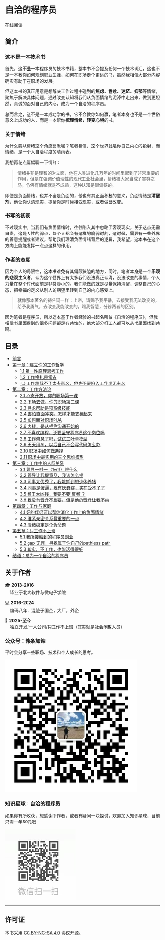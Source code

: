 # 自洽的程序员

[在线阅读](https://self-consistent-coder.readthedocs.io/zh-cn/latest/)

## 简介

### 这不是一本技术书
首先，这**不是**一本程序员的技术书籍，整本书不会提及任何一个技术词汇，这也不是一本教你如何规划职业生涯，如何在职场走个更远的书，虽然我相信大部分内容确实有助于在职场的发展。

但这本书的真正用意是想解决工作过程中碰到的**焦虑、倦怠、迷茫、抑郁**等情绪，聚焦于解决具体问题，通过改变认知将我们从负面情绪的泥淖中走出来，做到更坦然，真诚的面对自己的内心，成为一个自洽的程序员。

总而言之，这不是一本成功学的书，它不会教你如何赢，笔者本身也不是一个世俗意义上成功的人，而是一本帮你**梳理情绪，转变心境**的书。

### 关于情绪
为什么要从情绪这个角度出发呢？笔者相信，这个世界就是你自己内心的投射，而情绪，是一个人自洽程度的晴雨表。

我想再花点篇幅聊一下情绪：
> 情绪并非是理智的对立面，他在人类进化几万年的时间里起到了非常重要的作用，但是在强调价值理性的现代工业社会里，情绪被大家当成了害群之马，仿佛有情绪就是不成熟，这种认知是很偏狭的。

即便是负面情绪，也并不全是负面的，他也有其正面积极的意义，负面情绪是**清醒剂**，他让你认清现实，提醒你是时候接受现实，或者做出改变。

### 书写的初衷
不过现实中，当我们有负面情绪时，往往陷入其中忽略了客观现实，关于这点无需自责，这是人性的弱点，每个人都会有这样的脆弱时刻，这时候，需要有一些外界的善意提醒或者建议，帮助我们理清负面情绪背后的逻辑，我希望，这本书在这个方向上能能发挥一点点这样的作用。

### 作者的态度
因为个人的局限性，这本书难免有其偏颇狭隘的地方，同时，笔者本身是一个**乐观的悲观主义者**，认为这个世界上有太多我们没法真正认清，没法改变的事情，个人力量在整个时代面前是非常渺小的。我们能做的就是尽量保持清醒，调整自己的心态，把幸福的定义从别人的期望里转到自己的内心感受上。

> 就像那本著名的祷告词一样：上帝，请赐予我平静，去接受我无法改变的，给予我勇气，去改变我能改变的，赐我智慧，分辨两者的区别。

因为笔者是程序员，所以这本基于作者经验的书起名叫做《自洽的程序员》，但我相信书里面提到的很多问题都是有共性的，绝大部分打工人都可以从书里面找到共鸣。

## 目录

* [前言](./docs/preface/index.md)
* [第一章：建立你的工作哲学](./docs/chapter1/index.md)
  * [1.1 第一性原理思考工作](./docs/chapter1/section1.md)
  * [1.2 工作挣扎是常态](./docs/chapter1/section2.md)
  * [1.3 工作承载不了太多意义，但也不要陷入工作虚无主义](./docs/chapter1/section3.md)
* [第二章：工作方法论](./docs/chapter2/index.md)  
  * [2.1 心态开放，你的职场第一课](./docs/chapter2/section1.md)
  * [2.2 下场去做，你的职场第二课](./docs/chapter2/section2.md)
  * [2.3 寻求帮助是项高级技能](./docs/chapter2/section3.md)
  * [2.4 害怕直面冲突，怎样才能支棱起来](./docs/chapter2/section4.md)
  * [2.5 如何面对职场PUA](./docs/chapter2/section5.md)
  * [2.6 内耗，是从拒绝沟通开始的](./docs/chapter2/section6.md)
  * [2.7 不喜欢编程，还要坚守程序员这个岗位吗](./docs/chapter2/section7.md)
  * [2.8 工作倦怠了吗，试试三叶草模型](./docs/chapter2/section8.md)
  * [2.9 天天用AI，以后自己不会写代码怎么办](./docs/chapter2/section9.md)
  * [2.10 职场中如何做选择](./docs/chapter2/section10.md)
  * [2.11 职场中最实用的三个思维模型](./docs/chapter2/section11.md)
* [第三章：工作中的人际关系 ](./docs/chapter3/index.md)
  * [3.1 领导一对一（1on1）聊什么](./docs/chapter3/section1.md)
  * [3.2 领导让我提意见，我该怎么提](./docs/chapter3/section2.md)
  * [3.3 同事太优秀了，我嫉妒到想退休养猪](./docs/chapter3/section3.md)
  * [3.4 同事是傻逼，我有厌蠢症，实在受不了了](./docs/chapter3/section4.md)
  * [3.5 卷王太凶残，我要不要'反卷'？](./docs/chapter3/section5.md)
  * [3.6 我没有晋升不重要，但是他的晋升让我不爽](./docs/chapter3/section6.md)
* [第四章：工作与家庭](./docs/chapter4/index.md)
  * [4.1 好的伴侣可以帮你消化工作上的负面情绪](./docs/chapter4/section1.md)
  * [4.2 维系亲密关系最重要的一点](./docs/chapter4/section2.md)
  * [4.3 情绪稳定是个伪命题](./docs/chapter4/section3.md)
* [第五章：只工作不上班](./docs/chapter5/index.md)
  * [5.1 我所接触到的程序员副业](./docs/chapter5/section1.md)
  * [5.2 gap 无罪，寻找属于你自己的pathless path](./docs/chapter5/section2.md)
  * [5.3 其实，不工作，也能活得很好](./docs/chapter5/section3.md)
* [结语：成为一个自洽的程序员](./docs/epilogue.md) 

## 关于作者

🎓 **2013-2016**  
&nbsp;&nbsp;&nbsp;&nbsp;毕业于北大软件与微电子学院

💻 **2016-2024**  
&nbsp;&nbsp;&nbsp;&nbsp;编码八年，混迹于国企，大厂，外企

🚀 **2025-至今**  
&nbsp;&nbsp;&nbsp;&nbsp;独立开发/一人公司/只工作不上班（其实就是社会闲散人员）

### 公众号：辣条加辣
平时会分享一些职场、技术和个人成长的思考。

![公众号二维码](./docs/assets/images/qrcode.jpg)

### 知识星球：自洽的程序员
如果你有所收获，想感谢下作者，或者有疑问一块探讨，欢迎加入知识星球，目前只需一年50元哦

![知识星球二维码](./docs/assets/images/xingqiu.jpg)

---

## 许可证
本书采用 [CC BY-NC-SA 4.0](LICENSE.md) 协议开源。
